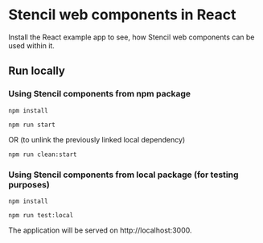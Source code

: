 # Stencil web components in React 

Install the React example app to see, how Stencil web components can be used within it.

## Run locally

### Using Stencil components from npm package

 ```npm install```

 ```npm run start``` 
 
 OR (to unlink the previously linked local dependency)

 ```npm run clean:start```


### Using Stencil components from local package (for testing purposes)

 ```npm install```

 ```npm run test:local```

The application will be served on http://localhost:3000.